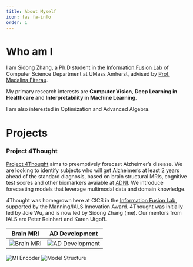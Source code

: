 ```yaml
---
title: About Myself
icon: fas fa-info
order: 1
---
```


# Who am I

I am Sidong Zhang, a Ph.D student in the [Information Fusion Lab](https://groups.cs.umass.edu/infofusion/home) of Computer Science Department at UMass Amherst, advised by [Prof. Madalina Fiterau](https://www.cics.umass.edu/people/fiterau-brostean-madalina).

My primary research interests are **Computer Vision**, **Deep Learning in Healthcare** and **Interpretability in Machine Learning**. 

I am also interested in Optimization and Advanced Algebra.

# Projects

### **Project 4Thought**

[Project 4Thought](https://groups.cs.umass.edu/infofusion/4thought-early-forecasting-of-alzheimers-disease/) aims to preemptively forecast Alzheimer’s disease. We are looking to identify subjects who will get Alzheimer’s at least 2 years ahead of the standard diagnosis, based on brain structural MRIs, cognitive test scores and other biomarkers avaiable at [ADNI](http://adni.loni.usc.edu/). We introduce forecasting models that leverage multimodal data and domain knowledge.

4Thought was homegrown here at CICS in the [Information Fusion Lab](https://groups.cs.umass.edu/infofusion/home), supported by the Manning/IALS Innovation Award. 4Thought was initially led by Joie Wu, and is now led by Sidong Zhang (me). Our mentors from IALS are Peter Reinhart and Karen Utgoff.

Brain MRI                                            |  AD Development
:---------------------------------------------------:|:-------------------------:
![Brain MRI](https://i.ibb.co/pw7ynSg/brain-3d.gif)  |  ![AD Development](https://i.ibb.co/F05vfCF/brain-traj-5.gif)

![MI Encoder](https://drive.google.com/uc?id=14OxAH9QuAef48JJJt9O688qcIBh_XuJR)
![Model Structure](https://drive.google.com/uc?id=10g_a5tDaN6lIYvKvMbXSrTb1HfDGYhq_)